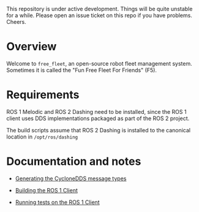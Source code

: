 This repository is under active development. Things will be quite unstable
for a while. Please open an issue ticket on this repo if you have problems.
Cheers.

# Overview
Welcome to `free_fleet`, an open-source robot fleet management system.
Sometimes it is called the "Fun Free Fleet For Friends" (F5).

# Requirements

ROS 1 Melodic and ROS 2 Dashing need to be installed, since the ROS 1 client
uses DDS implementations packaged as part of the ROS 2 project.

The build scripts assume that ROS 2 Dashing is installed to the canonical
location in `/opt/ros/dashing`

# Documentation and notes

* [Generating the CycloneDDS message types](docs/msgs.md)

* [Building the ROS 1 Client](docs/clients.md)

* [Running tests on the ROS 1 Client](docs/clients_test.md)
